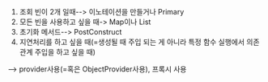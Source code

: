 1. 조회 빈이 2개 일때--> 이노테이션을 만들거나 Primary
2. 모든 빈을 사용하고 싶을 때-> Map이나 List
3. 초기화 메서드--> PostConstruct
4. 지연처리를 하고 싶을 때(=생성될 때 주입 되는 게 아니라 특정 함수 실행에서 의존관계 주입을 하고 싶을 때)
  
  --> provider사용(=혹은 ObjectProvider사용), 프록시 사용
